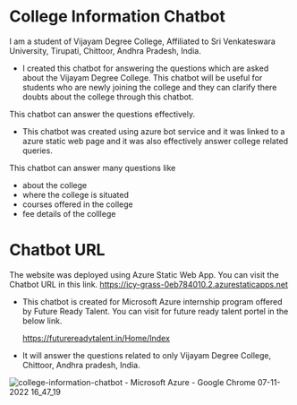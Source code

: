 <h1>College Information Chatbot</h1>
   
   I am a student of Vijayam Degree College, Affiliated to Sri Venkateswara University, Tirupati, Chittoor, Andhra Pradesh, India.  
   
   - I created this chatbot for answering the questions which are asked about the Vijayam Degree College.  This chatbot will be useful for students who are newly joining the college and they can clarify there doubts about the college through this chatbot.  
   
   
   This chatbot can answer the questions effectively.
   
  -  This chatbot was created using azure bot service and it was linked to a azure static web page and it was also effectively answer college related queries.

This chatbot can answer many questions like 
- about the college
- where the college is situated
- courses offered in the college
- fee details of the colllege

<h1>Chatbot URL</h1>

The website was deployed using Azure Static Web App.  You can visit the Chatbot URL in this link.
https://icy-grass-0eb784010.2.azurestaticapps.net

- This chatbot is created for Microsoft Azure internship program offered by  Future Ready Talent.  You can visit for future ready talent portel in the below link.
  
     https://futurereadytalent.in/Home/Index 

- It will answer the questions related to only Vijayam Degree College, Chittoor, Andhra pradesh, India.


![college-information-chatbot - Microsoft Azure - Google Chrome 07-11-2022 16_47_19](https://user-images.githubusercontent.com/110437202/200299245-f04f880b-8bf6-4a4b-a266-d1965bc1b0a6.png)


